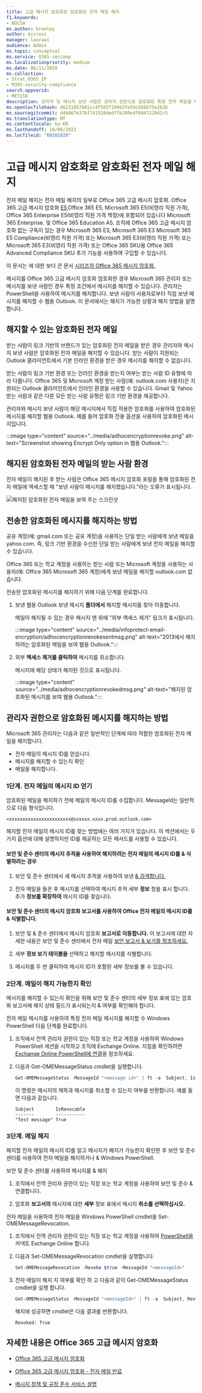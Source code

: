 ```yaml
---
title: 고급 메시지 암호화로 암호화된 전자 메일 해지
f1.keywords:
- NOCSH
ms.author: krowley
author: kccross
manager: laurawi
audience: Admin
ms.topic: conceptual
ms.service: O365-seccomp
ms.localizationpriority: medium
ms.date: 06/11/2020
ms.collection:
- Strat_O365_IP
- M365-security-compliance
search.appverid:
- MET150
description: 관리자 및 메시지 보낸 사람은 관리자 권한으로 암호화된 특정 전자 메일을 해지할 Office 365 고급 메시지 암호화.
ms.openlocfilehash: 86231857b01cc4f505f19063fe59cd58b75e263b
ms.sourcegitcommit: d4b867e37bf741528ded7fb289e4f6847228d2c5
ms.translationtype: MT
ms.contentlocale: ko-KR
ms.lasthandoff: 10/06/2021
ms.locfileid: "60201820"
---
```

# <a name="revoke-email-encrypted-by-advanced-message-encryption"></a>고급 메시지 암호화로 암호화된 전자 메일 해지

전자 메일 해지는 전자 메일 해지의 일부로 Office 365 고급 메시지 암호화. Office 365 고급 메시지 암호화 [E5,](https://www.microsoft.com/microsoft-365/enterprise/home)Office 365 E5, Microsoft 365 E5(비영리 직원 가격), Office 365 Enterprise E5(비영리 직원 가격 책정)에 포함되어 있습니다 Microsoft 365 Enterprise. 및 Office 365 Education A5. 조직에 Office 365 고급 메시지 암호화 없는 구독이 있는 경우 Microsoft 365 E3, Microsoft 365 E3 Microsoft 365 E5 Compliance(비영리 직원 가격) 또는 Microsoft 365 E3(비영리 직원 가격) 또는 Microsoft 365 E3(비영리 직원 가격) 또는 Office 365 SKU용 Office 365 Advanced Compliance SKU 추가 기능을 사용하여 구입할 수 있습니다.

이 문서는 에 대한 보다 큰 문서 [시리즈의 Office 365 메시지 암호화.](ome.md)

메시지를 Office 365 고급 메시지 암호화 암호화한 경우 Microsoft 365 관리자 또는 메시지를 보낸 사람인 경우 특정 조건에서 메시지를 해지할 수 있습니다. 관리자는 PowerShell을 사용하여 메시지를 해지합니다. 보낸 사람이 사용자로부터 직접 보낸 메시지를 해지할 수 웹용 Outlook. 이 문서에서는 해지가 가능한 상황과 해지 방법을 설명합니다.
  
## <a name="encrypted-emails-that-you-can-revoke"></a>해지할 수 있는 암호화된 전자 메일

받는 사람이 링크 기반의 브랜드가 있는 암호화된 전자 메일을 받은 경우 관리자와 메시지 보낸 사람은 암호화된 전자 메일을 해지할 수 있습니다. 받는 사람이 지원되는 Outlook 클라이언트에서 기본 인라인 환경을 받은 경우 메시지를 해지할 수 없습니다.

받는 사람이 링크 기반 환경 또는 인라인 환경을 받는지 여부는 받는 사람 ID 유형에 따라 다릅니다. Office 365 및 Microsoft 계정 받는 사람(예: outlook.com 사용자)은 지원되는 Outlook 클라이언트에서 인라인 환경을 사용할 수 있습니다. Gmail 및 Yahoo 받는 사람과 같은 다른 모든 받는 사람 유형은 링크 기반 환경을 제공합니다.

관리자와 메시지 보낸 사람이 해당 메시지에서 직접 적용한 암호화를 사용하여 암호화된 메시지를 해지할 웹용 Outlook. 예를 들어 암호화 전용 옵션을 사용하여 암호화된 메시지입니다.

:::image type="content" source="../media/adhocencryptionrevoke.png" alt-text="Screenshot showing Encrypt Only option in 웹용 Outlook.":::

## <a name="recipient-experience-for-revoked-encrypted-emails"></a>해지된 암호화된 전자 메일의 받는 사람 환경

전자 메일이 해지된 후 받는 사람은 Office 365 메시지 암호화 포털을 통해 암호화된 전자 메일에 액세스할 때 "보낸 사람이 메시지를 해지했습니다."라는 오류가 표시됩니다.

![해지된 암호화된 전자 메일을 보여 주는 스크린샷](../media/revoked-encrypted-email.png)

## <a name="how-to-revoke-an-encrypted-message-that-you-sent"></a>전송한 암호화된 메시지를 해지하는 방법

공유 계정(예: gmail.com 또는 공유 계정)을 사용하는 단일 받는 사람에게 보낸 메일을 yahoo.com. 즉, 링크 기반 환경을 수신한 단일 받는 사람에게 보낸 전자 메일을 해지할 수 있습니다.

Office 365 또는 학교 계정을 사용하는 받는 사람 또는 Microsoft 계정을 사용하는 사용자(예: Office 365 Microsoft 365 계정)에게 보낸 메일을 해지할 outlook.com 없습니다. 

전송한 암호화된 메시지를 해지하기 위해 다음 단계를 완료합니다.

1. 보낸 웹용 Outlook 보낸 메시지 **폴더에서** 해지할 메시지를 찾아 이동합니다.

   메일이 해지될 수 있는 경우 메시지 맨 위에 "외부 액세스 제거" 링크가 표시됩니다.

    :::image type="content" source="../media/infoprotect-email-encryption/adhocencryptionrevokesentmsg.png" alt-text="2013에서 해지하려는 암호화된 메일을 보여 웹용 Outlook.":::

2. 외부 **액세스 제거를 클릭하여** 메시지를 취소합니다.

   메시지에 해당 상태가 해지된 것으로 표시됩니다.

   :::image type="content" source="../media/adhocencryptionrevokedmsg.png" alt-text="해지된 암호화된 메시지를 보여 웹용 Outlook.":::

## <a name="how-to-revoke-an-encrypted-message-as-an-administrator"></a>관리자 권한으로 암호화된 메시지를 해지하는 방법

Microsoft 365 관리자는 다음과 같은 일반적인 단계에 따라 적합한 암호화된 전자 메일을 해지합니다.

- 전자 메일의 메시지 ID를 얻습니다.
- 메시지를 해지할 수 있는지 확인
- 메일을 해지합니다.

### <a name="step-1-obtain-the-message-id-of-the-email"></a>1단계. 전자 메일의 메시지 ID 얻기

암호화된 메일을 해지하기 전에 메일의 메시지 ID를 수집합니다. MessageId는 일반적으로 다음 형식입니다.

`<xxxxxxxxxxxxxxxxxxxxxxx@xxxxxx.xxxx.prod.outlook.com>`  

해지할 전자 메일의 메시지 ID를 찾는 방법에는 여러 가지가 있습니다. 이 섹션에서는 두 가지 옵션에 대해 설명하지만 ID를 제공하는 모든 메서드를 사용할 수 있습니다.

#### <a name="to-identify-the-message-id-of-the-email-you-want-to-revoke-by-using-message-trace-in-the-security-amp-compliance-center"></a>보안 및 준수 센터의 메시지 추적을 사용하여 해지하려는 전자 메일의 메시지 ID를 &amp; 식별하려는 경우

1. 보안 및 준수 센터에서 새 메시지 추적을 사용하여 보낸 [& 검색합니다.](https://blogs.technet.microsoft.com/exchange/2018/05/02/new-message-trace-in-office-365-security-compliance-center/)

2. 전자 메일을 들은 후 메시지를 선택하여 메시지 추적 세부 **정보** 창을 표시 합니다. 추가 **정보를 확장하여** 메시지 ID를 찾습니다.

#### <a name="to-identify-the-message-id-of-the-email-you-want-to-revoke-by-using-office-message-encryption-reports-in-the-security-amp-compliance-center"></a>보안 및 준수 센터의 메시지 암호화 보고서를 사용하여 Office 전자 메일의 메시지 ID를 &amp; 식별합니다.

1. 보안 및 &amp; 준수 센터에서 메시지 암호화 **보고서로 이동합니다.** 이 보고서에 대한 자세한 내용은 보안 및 준수 센터에서 전자 메일 [보안 보고서 &amp; 보기를 참조하세요.](../security/office-365-security/view-email-security-reports.md)

2. 세부 **정보 보기 테이블을** 선택하고 해지할 메시지를 식별합니다.

3. 메시지를 두 번 클릭하여 메시지 ID가 포함된 세부 정보를 볼 수 있습니다.

### <a name="step-2-verify-that-the-mail-is-revocable"></a>2단계. 메일이 해지 가능한지 확인

메시지를 해지할 수 있는지 확인을 위해 보안 및 준수 센터의 세부 정보 표에  있는 암호화 보고서에 해지 상태 필드가 표시되는지 &amp; 여부를 확인해야 합니다.

전자 메일 메시지를 사용하여 특정 전자 메일 메시지를 해지할 수 Windows PowerShell 다음 단계를 완료합니다.

1. 조직에서 전역 관리자 권한이 있는 직장 또는 학교 계정을 사용하여 Windows PowerShell 세션을 시작하고 조직에 Exchange Online. 지침을 확인하려면 [Exchange Online PowerShell에 연결](/powershell/exchange/connect-to-exchange-online-powershell)을 참조하세요.

2. 다음과 Get-OMEMessageStatus cmdlet을 실행합니다.

     ```powershell
     Get-OMEMessageStatus -MessageId "<message id>" | ft -a  Subject, IsRevocable
     ```

   이 명령은 메시지의 제목과 메시지를 취소할 수 있는지 여부를 반환합니다. 예를 들면 다음과 같습니다.

     ```console
     Subject        IsRevocable
     -------        -----------
     "Test message" True
     ```

### <a name="step-3-revoke-the-mail"></a>3단계. 메일 해지

해지할 전자 메일의 메시지 ID를 알고 메시지가 해지가 가능한지 확인한 후 보안 및 준수 센터를 사용하여 전자 메일을 해지하거나 &amp; Windows PowerShell.

보안 및 준수 센터를 사용하여 메시지를 &amp; 해지

1. 조직에서 전역 관리자 권한이 있는 직장 또는 학교 계정을 사용하여 보안 및 준수 & 연결합니다.

2. 암호화 **보고서의** 메시지에 대한 **세부** 정보 표에서 메시지 **취소를 선택하십시오.**

전자 메일을 사용하여 전자 메일을 Windows PowerShell cmdlet을 Set-OMEMessageRevocation.

1. 조직에서 전역 관리자 권한이 있는 직장 또는 학교 계정을 사용하여 [PowerShell을](/powershell/exchange/connect-to-exchange-online-powershell)커넥트 Exchange Online 합니다.

2. 다음과 Set-OMEMessageRevocation cmdlet을 실행합니다.

    ```powershell
    Set-OMEMessageRevocation -Revoke $true -MessageId "<messageId>"
    ```

3. 전자 메일이 해지 지 여부를 확인 하 고 다음과 같이 Get-OMEMessageStatus cmdlet을 실행 합니다.

    ```powershell
    Get-OMEMessageStatus -MessageId "<messageId>" | ft -a  Subject, Revoked
    ```

    해지에 성공하면 cmdlet은 다음 결과를 반환합니다.  

     ```console
     Revoked: True
     ```

## <a name="more-information-about-office-365-advanced-message-encryption"></a>자세한 내용은 Office 365 고급 메시지 암호화

- [Office 365 고급 메시지 암호화](ome-advanced-message-encryption.md)

- [Office 365 고급 메시지 암호화 - 전자 메일 만료](ome-advanced-expiration.md)

- [메시지 정책 및 규정 준수 서비스 설명](/office365/servicedescriptions/exchange-online-service-description/message-policy-and-compliance)